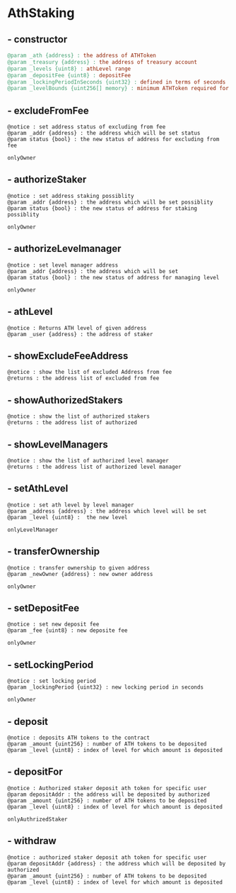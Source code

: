 # AthStaking

## - constructor

```makefile
@param _ath {address} : the address of ATHToken
@param _treasury {address} : the address of treasury account
@param _levels {uint8} : athLevel range
@param _depositFee {uint8} : depositFee
@param _lockingPeriodInSeconds {uint32} : defined in terms of seconds
@param _levelBounds {uint256[] memory} : minimum ATHToken required for each level
```

## - excludeFromFee

```
@notice : set address status of excluding from fee
@param _addr {address} : the address which will be set status
@param status {bool} : the new status of address for excluding from fee

onlyOwner
```

## - authorizeStaker

```
@notice : set address staking possiblity
@param _addr {address} : the address which will be set possiblity
@param status {bool} : the new status of address for staking possiblity

onlyOwner
```

## - authorizeLevelmanager

```
@notice : set level manager address
@param _addr {address} : the address which will be set
@param status {bool} : the new status of address for managing level

onlyOwner
```

## - athLevel

```
@notice : Returns ATH level of given address
@param _user {address} : the address of staker
```

## - showExcludeFeeAddress

```
@notice : show the list of excluded Address from fee
@returns : the address list of excluded from fee
```

## - showAuthorizedStakers

```
@notice : show the list of authorized stakers
@returns : the address list of authorized
```

## - showLevelManagers

```
@notice : show the list of authorized level manager
@returns : the address list of authorized level manager
```

## - setAthLevel

```
@notice : set ath level by level manager
@param _address {address} : the address which level will be set
@param _level {uint8} :  the new level

onlyLevelManager
```

## - transferOwnership

```
@notice : transfer ownership to given address
@param _newOwner {address} : new owner address

onlyOwner
```

## - setDepositFee

```
@notice : set new deposit fee
@param _fee {uint8} : new deposite fee

onlyOwner
```

## - setLockingPeriod

```
@notice : set locking period
@param _lockingPeriod {uint32} : new locking period in seconds

onlyOwner
```

## - deposit

```
@notice : deposits ATH tokens to the contract
@param _amount {uint256} : number of ATH tokens to be deposited
@param _level {uint8} : index of level for which amount is deposited
```

## - depositFor

```
@notice : Authorized staker deposit ath token for specific user
@param depositAddr : the address will be deposited by authorized
@param _amount {uint256} : number of ATH tokens to be deposited
@param _level {uint8} : index of level for which amount is deposited

onlyAuthrizedStaker
```

## - withdraw

```
@notice : authorized staker deposit ath token for specific user
@param depositAddr {address} : the address which will be deposited by authorized
@param _amount {uint256} : number of ATH tokens to be deposited
@param _level {uint8} : index of level for which amount is deposited
```
